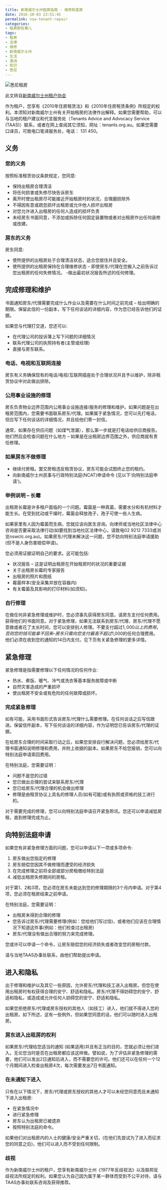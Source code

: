 ```yaml
---
title: 新南威尔士州租房指南 - 维修和查房
date: 2016-10-03 23:51:45
permalink: nsw-tenant-repair
categories:
- 租房那些事儿
tags:
- 租房
- 法律
- 维修
- 新南威尔士州
- 生活
- 澳洲
- 知识
- 悉尼
---
```


![悉尼租房](/uploads/2016/10/bondi.jpg)

此文转自[新南威尔士州租户协会](http://www.tenants.org.au/)

作为租户，您享有《2010年住房租赁法》和《2010年住房租赁条例》所规定的权利。本须知对新南威尔士州有关开始租房的法律作出解释。如果您需要帮助，可以与当地的租户建议和代言服务处（Tenants Advice and Advocacy Service (TAAS)）联系，或者在网上查阅其它须知，网址：tenants.org.au。如果您需要口译员，可致电口笔译服务处，电话： 131 450。
<!-- more -->
## 义务

### 您的义务

按照标准租赁协议条款规定，您同意:

- 保持出租房合理清洁
- 将任何损害或失修尽快告诉房东
- 离开时使出租房尽可能接近开始租房时的状况，合理磨损除外
- 不得因有意或疏忽损坏出租房或允许他人损坏出租房
- 对您允许进入出租房的任何人造成的损坏负责
- 未经房东书面同意，不添加或拆除任何固定装置物或者对出租房作出任何装修或改建。

### 房东的义务

房东同意:

- 使所提供的出租房处于合理清洁状态，适合您居住幷且安全。
- 使所提供的出租房保持在合理维修状态 – 即使房东/代理在您搬入之前告诉过您出租房的任何失修情况。
-做出最初状况报告所述的任何修理。

## 完成修理和维护

书面通知房东/代理需要完成什么作业以及需要在什么时间之前完成 – 给出明确的期限。保留此信的一份副本，写下任何谈话的详细内容，作为您已经告诉他们的证据。

如果您与代理打交道，您还可以:

- 在代理公司的投诉簿上写下问题的详细情况
- 联系代理公司的执照持有者(主管或经理)
- 直接与房东联系。

### 电话、电视和互联网连接

房东有义务确保现有的电话/电视/互联网插座处于合理状况幷且予以维护，除非租赁协议中对此做出排除。

### 公用事业设施的修理

房东负责物业边界范围内公用事业设施连接/服务的修理和维护。如果问题是在出租房范围内，您需要书面联系房东/代理。如果属于紧急情况，您可以先打电话，但应写下任何谈话的详细情况，并且给他们寄一封信。

通常，如果存在供应问题（如煤气泄漏），那么第一步就是打电话给供应商报告。他们然后会检查问题在什么地方 – 如果是在出租房边界范围之外，供应商就有责任修理。

### 如果房东不做修理

- 继续付房租。罢交房租违反租赁协议，房东可能会试图终止您的租约。
- 向新南威尔士州民事与行政特别法庭(NCAT)申请命令 (见以下‘向特别法庭申请’)。

### 举例说明 – 长霉

出租房长霉是许多租户面临的一个问题。霉菌是一种真菌，需要水分和有机材料才能生长。在受到扰动或干燥时，霉菌会释放孢子，孢子可使一些人生病。

如果家里有人因为霉菌而生病，您就应该向医生咨询。向律师或当地社区法律中心咨询是否要采取法律行动(如要找到当地社区法律中心，请致电02 9212 7333或浏览nswclc.org.au)。如果房东/代理未解决这一问题，您不妨向特别法庭申请援助(但不是人身伤害赔偿申请)。

您必须用证据证明自己的要求。这可能包括:

- 状况报告 – 这是证明出租房在开始租房时的状况的重要证据
- 关于出租房长霉的专家报告
- 出租房的照片和图纸
- 霉菌样本(安全采集并放在容器内)
- 有关霉菌及其影响的打印材料(如须知)。

### 自行修理

在做任何非紧急修理或维护时，您必须事先获得房东同意。请房东支付任何费用。获得他们的书面同意。对于紧急修理，如果无法联系到房东/代理、房东/代理不愿意做或者花了太长时间，您可以安排别人修理。不要支付超过$1,000以上的费用，否则您的钱可能拿不回来 – 房东只需向您支付最高不超过$1,000的任何合理费用。他们必须在收到您的通知的14日内支付。见下页有关紧急修理的更多详情。

## 紧急修理

紧急修理是指需要修理以下任何情况的任何作业:

- 热水、煮饭、暖气、冷气或洗衣等基本服务故障或中断
- 自然灾害造成的严重损坏
- 使出租房不安全或有危险的任何故障或损坏。

### 完成紧急修理

如有可能，采用书面形式告诉房东/代理什么需要修理。在任何谈话之后写信跟进。保留信件副本，写下任何谈话的详细内容，作为证明您已告诉房东/代理的证据。

在给房东合理的时间采取行动之后，如果您安排自行解决问题，您必须给房东/代理书面通知说明修理和费用，并附上收据的副本。如果房东不给您报销，您可以向特别法庭申请索回费用。

在特别法庭，您需要证明：

- 问题不是您的过错
- 您已做出合理的尝试来联系房东/代理
- 您已给房东/代理合理的机会做出修理
- 修理是由租赁协议上具名的修理人员(如有可能)或有执照或资格的技工进行的。

对于需要完成的修理，您可以向特别法庭申请召开紧急聆讯。您还可以申请减低房租，直到修理完成为止。

## 向特别法庭申请

如果您有非紧急修理方面的问题，您可以申请以下一项或多项命令:

1. 房东做出您指定的修理
2. 房东赔偿您因其不做修理而遭受的经济损失
3. 在完成修理之前将全部或部分房租缴给特别法庭
4. 减低出租房失修期间的房租。

对于第1、2和3项，您必须在房东未能达到您的修理期限的3个月内申请。对于第4项，您必须在租房结束之前申请。

在特别法庭，您需要证明：

- 出租房未得到合理的修理
- 您告诉过房东/代理需要修理(例如：您给他们写过信)，或者他们应该在合理情况下知道这件事(例如：他们检查过出租房)
- 房东/代理没有做出合理的努力来完成修理。

您或许可以申请一个命令，让房东赔偿您的经济损失或者改变您的房租付款。

请与当地TAAS办事处联系，由他们帮助提出申请。

## 进入和隐私

出于修理和维护以及其它一些原因，允许房东/代理和技工进入出租房。但您在使用出租房时有权获得合理的安宁、舒适和隐私。房东/代理不得妨碍您的安宁、舒适和隐私，或造成或允许任何人妨碍您的安宁、舒适和隐私。

如果您拒绝房东/代理或房东授权的其他人（如技工）进入，他们就不得进入您的出租房。如下所述，这有一些例外，但如果您同意的话，他们可以随时进入出租房。

### 房东进入出租房的权利

如果房东/代理给您适当的通知 (如果适用)幷且有正当的目的，您就必须让他们进入。无论您当时是否在出租房都应该这样做。譬如说，为了评估非紧急修理的需要，他们可以发出2日通知后进入，而不需要您的许可。他们还可以在任何一个12个月期间进入检查出租房4次，每次需要发出7日书面通知。

### 在未通知下进入

只有在以下情况下，房东/代理或房东授权的其他人才可以未经您同意而且未通知下进入出租房:

- 在紧急情况中
- 进行紧急修理
- 房东认为出租房已被遗弃
- 按照特别法庭的命令。

如果他们对出租房内的人士的健康/安全严重关切，(在他们先尝试为了进入而征求您的同意之后)，他们可以进入而不受到任何限制。

### 歧视

作为新南威尔士州的租户，您享有新南威尔士州《1977年反歧视法》以及联邦反歧视法所规定的权利。如果您认为自己因为属于某一群体而受到不公平对待，请与TAAS办事处联系咨询及获得推荐。
